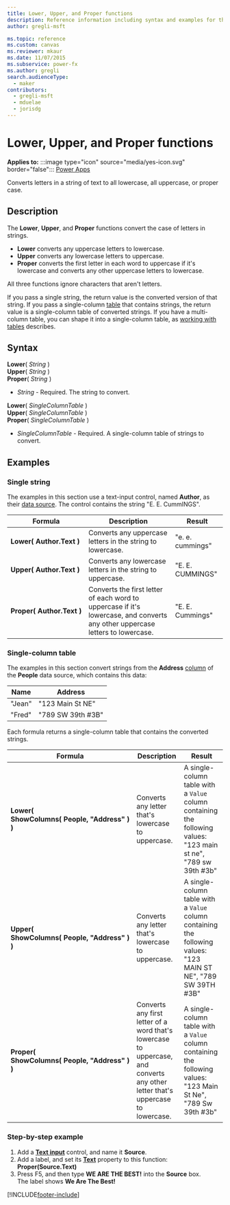 ```yaml
---
title: Lower, Upper, and Proper functions
description: Reference information including syntax and examples for the Lower, Upper, and Proper functions.
author: gregli-msft

ms.topic: reference
ms.custom: canvas
ms.reviewer: mkaur
ms.date: 11/07/2015
ms.subservice: power-fx
ms.author: gregli
search.audienceType:
  - maker
contributors:
  - gregli-msft
  - mduelae
  - jorisdg
---
```


# Lower, Upper, and Proper functions

**Applies to:** :::image type="icon" source="media/yes-icon.svg" border="false"::: [Power Apps](../formula-reference-power-apps.md)

Converts letters in a string of text to all lowercase, all uppercase, or proper case.

## Description

The **Lower**, **Upper**, and **Proper** functions convert the case of letters in strings.

- **Lower** converts any uppercase letters to lowercase.
- **Upper** converts any lowercase letters to uppercase.
- **Proper** converts the first letter in each word to uppercase if it's lowercase and converts any other uppercase letters to lowercase.

All three functions ignore characters that aren't letters.

If you pass a single string, the return value is the converted version of that string. If you pass a single-column [table](/power-apps/maker/canvas-apps/working-with-tables) that contains strings, the return value is a single-column table of converted strings. If you have a multi-column table, you can shape it into a single-column table, as [working with tables](/power-apps/maker/canvas-apps/working-with-tables) describes.

## Syntax

**Lower**( _String_ )<br>**Upper**( _String_ )<br>**Proper**( _String_ )

- _String_ - Required. The string to convert.

**Lower**( _SingleColumnTable_ )<br>**Upper**( _SingleColumnTable_ )<br>**Proper**( _SingleColumnTable_ )

- _SingleColumnTable_ - Required. A single-column table of strings to convert.

## Examples

### Single string

The examples in this section use a text-input control, named **Author**, as their [data source](/power-apps/maker/canvas-apps/working-with-data-sources). The control contains the string "E. E. CummINGS".

| Formula                             | Description                                                                                                                   | Result           |
| ----------------------------------- | ----------------------------------------------------------------------------------------------------------------------------- | ---------------- |
| **Lower(&nbsp;Author.Text&nbsp;)**  | Converts any uppercase letters in the string to lowercase.                                                                    | "e. e. cummings" |
| **Upper(&nbsp;Author.Text&nbsp;)**  | Converts any lowercase letters in the string to uppercase.                                                                    | "E. E. CUMMINGS" |
| **Proper(&nbsp;Author.Text&nbsp;)** | Converts the first letter of each word to uppercase if it's lowercase, and converts any other uppercase letters to lowercase. | "E. E. Cummings" |

### Single-column table

The examples in this section convert strings from the **Address** [column](/power-apps/maker/canvas-apps/working-with-tables#columns) of the **People** data source, which contains this data:

| Name | Address |
| --- | --- |
| "Jean" | "123 Main St NE" |
| "Fred" | "789 SW 39th #3B" |

Each formula returns a single-column table that contains the converted strings.

| Formula | Description | Result |
| --- | --- | --- |
| **Lower( ShowColumns(&nbsp;People,&nbsp;"Address"&nbsp;) )** | Converts any letter that's lowercase to uppercase. | A single-column table with a `Value` column containing the following values: "123 main st ne", "789 sw 39th #3b" |
| **Upper( ShowColumns(&nbsp;People,&nbsp;"Address"&nbsp;) )** | Converts any letter that's lowercase to uppercase. | A single-column table with a `Value` column containing the following values: "123 MAIN ST NE", "789 SW 39TH #3B" |
| **Proper( ShowColumns(&nbsp;People,&nbsp;"Address"&nbsp;) )** | Converts any first letter of a word that's lowercase to uppercase, and converts any other letter that's uppercase to lowercase. | A single-column table with a `Value` column containing the following values: "123 Main St Ne", "789 Sw 39th #3b" |

### Step-by-step example

1. Add a **[Text input](/power-apps/maker/canvas-apps/controls/control-text-input)** control, and name it **Source**.
2. Add a label, and set its **[Text](/power-apps/maker/canvas-apps/controls/properties-core)** property to this function:<br>**Proper(Source.Text)**
3. Press F5, and then type **WE ARE THE BEST!** into the **Source** box.<br>The label shows **We Are The Best!**

[!INCLUDE[footer-include](../../includes/footer-banner.md)]
